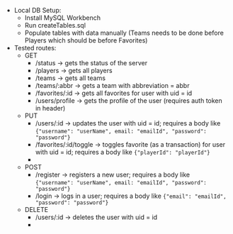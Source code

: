 - Local DB Setup:
  - Install MySQL Workbench
  - Run createTables.sql
  - Populate tables with data manually (Teams needs to be done before Players which should be before Favorites)
- Tested routes:
  - GET
    - /status -> gets the status of the server
    - /players -> gets all players
    - /teams -> gets all teams
    - /teams/:abbr -> gets a team with abbreviation = abbr
    - /favorites/:id -> gets all favorites for user with uid = id
    - /users/profile -> gets the profile of the user (requires auth token in header)
  - PUT
    - /users/:id -> updates the user with uid = id; requires a body like `{"username": "userName", email: "emailId", "password": "password"}`
    - /favorites/:id/toggle -> toggles favorite (as a transaction) for user with uid = id; requires a body like `{"playerId": "playerId"}`
    - 
  - POST
    - /register -> registers a new user; requires a body like `{"username": "userName", email: "emailId", "password": "password"}`
    - /login -> logs in a user; requires a body like `{"email": "emailId", "password": "password"}`
  - DELETE
    - /users/:id -> deletes the user with uid = id
    - 
